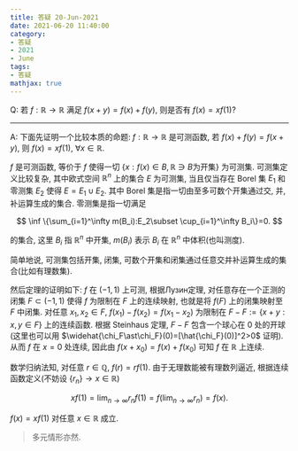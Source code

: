 ```yaml
---
title: 答疑 20-Jun-2021
date: 2021-06-20 11:40:00
category: 
- 答疑
- 2021
- June
tags: 
- 答疑
mathjax: true
---
```


Q: 若 $f:\mathbb R\to \mathbb R$ 满足 $f(x+y)=f(x)+f(y)$, 则是否有 $f(x)=xf(1)$? 

***

A: 下面先证明一个比较本质的命题: $f:\mathbb R\to \mathbb R$ 是可测函数, 若 $f(x)+f(y)=f(x+y)$, 则 $f(x)=xf(1)$, $\forall x\in\mathbb R$.

$f$ 是可测函数, 等价于 $f$ 使得一切 $\{x:f(x)\in B,\mathbb R\ni B\text{为开集}\}$ 为可测集. 可测集定义比较复杂, 其中欧式空间 $\mathbb R^n$ 上的集合 $E$ 为可测集, 当且仅当存在 Borel 集 $E_1$ 和零测集 $E_2$ 使得 $E=E_1\cup E_2$. 其中 Borel 集是指一切由至多可数个开集通过交, 并, 补运算生成的集合. 零测集是指一切满足

$$
\inf \{\sum_{i=1}^\infty m(B_i):E_2\subset \cup_{i=1}^\infty B_i\}=0.
$$

的集合, 这里 $B_i$ 指 $\mathbb R^n$ 中开集, $m(B_i)$ 表示 $B_i$ 在 $\mathbb R^n$ 中体积(也叫测度).

简单地说, 可测集包括开集, 闭集, 可数个开集和闭集通过任意交并补运算生成的集合(比如有理数集).

然后定理的证明如下: $f$ 在 $(-1,1)$ 上可测, 根据Лузин定理, 对任意存在一个正测的闭集 $F\subset (-1,1)$ 使得 $f$ 为限制在 $F$ 上的连续映射, 也就是将 $f(F)$ 上的闭集映射至 $F$ 中闭集. 对任意 $x_1,x_2\in F$, $f(x_1)-f(x_2)=f(x_1-x_2)$ 为限制在 $F-F:=\{x+y:x,y\in F\}$ 上的连续函数. 根据 Steinhaus 定理, $F-F$ 包含一个球心在 $0$ 处的开球(这里也可以用 $\widehat{\chi_F\ast\chi_F}(0)=[\hat{\chi_F}(0)]^2>0$ 证明). 从而 $f$ 在 $x=0$ 处连续, 因此由 $f(x+x_0)=f(x)+f(x_0)$ 可知 $f$ 在 $\mathbb R$ 上连续.

数学归纳法知, 对任意 $r\in\mathbb Q$, $f(r)=rf(1)$. 由于无理数能被有理数列逼近, 根据连续函数定义(不妨设 $\{r_n\}\to x\in\mathbb R$)

$$
xf(1)=\lim_{n\to\infty} r_nf(1)=f(\lim_{n\to\infty} r_n)=f(x).
$$

$f(x)=xf(1)$ 对任意 $x\in\mathbb R$ 成立.

> 多元情形亦然.

